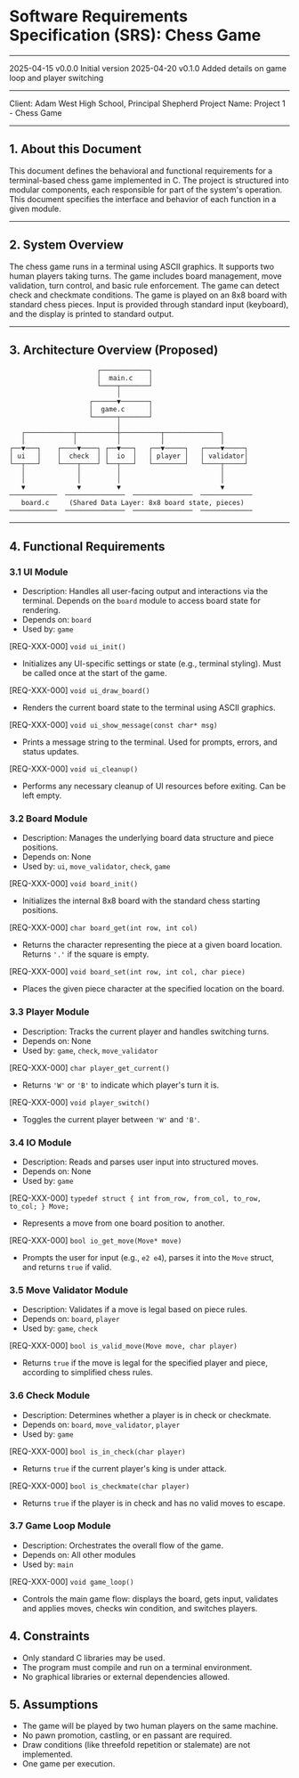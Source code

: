 
# Software Requirements Specification (SRS): Chess Game

---

2025-04-15  v0.0.0  Initial version
2025-04-20  v0.1.0  Added details on game loop and player switching

---

Client: Adam West High School, Principal Shepherd
Project Name: Project 1 - Chess Game

--- 

## 1. About this Document
This document defines the behavioral and functional requirements for a terminal-based chess game implemented in C.
The project is structured into modular components, each responsible for part of the system's operation.
This document specifies the interface and behavior of each function in a given module.

---

## 2. System Overview
The chess game runs in a terminal using ASCII graphics.
It supports two human players taking turns.
The game includes board management, move validation, turn control, and basic rule enforcement.
The game can detect check and checkmate conditions.
The game is played on an 8x8 board with standard chess pieces.
Input is provided through standard input (keyboard), and the display is printed to standard output.

---

## 3. Architecture Overview (Proposed)

```
                      ┌────────────┐
                      │  main.c    │
                      └────┬───────┘
                           │
                    ┌──────▼───────┐
                    │  game.c      │
                    └──────┬───────┘
                           │
   ┌────────────┬──────────┼──────────┬──────────────┐
   │            │          │          │              │
┌──▼───┐    ┌────▼────┐ ┌──▼───┐   ┌──▼─────┐   ┌────▼─────┐
│ ui   │    │  check  │ │  io  │   │ player │   │ validator│
└──┬───┘    └────┬────┘ └──┬───┘   └────────┘   └────┬─────┘
   │             │         │                         │
   │             │         │                         │
   ▼             ▼         ▼                         ▼
────────────  ───────────────  ───────────────  ─────────────
   board.c     (Shared Data Layer: 8x8 board state, pieces)
────────────  ───────────────  ───────────────  ─────────────
```

---

## 4. Functional Requirements

### 3.1 UI Module

- Description: Handles all user-facing output and interactions via the terminal. Depends on the `board` module to access board state for rendering.
- Depends on: `board`
- Used by: `game`

[REQ-XXX-000] `void ui_init()`  
- Initializes any UI-specific settings or state (e.g., terminal styling). Must be called once at the start of the game.

[REQ-XXX-000] `void ui_draw_board()`  
- Renders the current board state to the terminal using ASCII graphics.

[REQ-XXX-000] `void ui_show_message(const char* msg)`  
- Prints a message string to the terminal. Used for prompts, errors, and status updates.

[REQ-XXX-000] `void ui_cleanup()`  
- Performs any necessary cleanup of UI resources before exiting. Can be left empty.

### 3.2 Board Module

- Description: Manages the underlying board data structure and piece positions.
- Depends on: None
- Used by: `ui`, `move_validator`, `check`, `game`

[REQ-XXX-000] `void board_init()`  
- Initializes the internal 8x8 board with the standard chess starting positions.

[REQ-XXX-000] `char board_get(int row, int col)`  
- Returns the character representing the piece at a given board location. Returns `'.'` if the square is empty.

[REQ-XXX-000] `void board_set(int row, int col, char piece)`  
- Places the given piece character at the specified location on the board.

### 3.3 Player Module

- Description: Tracks the current player and handles switching turns.
- Depends on: None
- Used by: `game`, `check`, `move_validator`

[REQ-XXX-000] `char player_get_current()`  
- Returns `'W'` or `'B'` to indicate which player's turn it is.

[REQ-XXX-000] `void player_switch()`  
- Toggles the current player between `'W'` and `'B'`.

### 3.4 IO Module

- Description: Reads and parses user input into structured moves.
- Depends on: None
- Used by: `game`

[REQ-XXX-000] `typedef struct { int from_row, from_col, to_row, to_col; } Move;`  
- Represents a move from one board position to another.

[REQ-XXX-000] `bool io_get_move(Move* move)`  
- Prompts the user for input (e.g., `e2 e4`), parses it into the `Move` struct, and returns `true` if valid.

### 3.5 Move Validator Module

- Description: Validates if a move is legal based on piece rules.
- Depends on: `board`, `player`
- Used by: `game`, `check`

[REQ-XXX-000] `bool is_valid_move(Move move, char player)`  
- Returns `true` if the move is legal for the specified player and piece, according to simplified chess rules.

### 3.6 Check Module

- Description: Determines whether a player is in check or checkmate.
- Depends on: `board`, `move_validator`, `player`
- Used by: `game`

[REQ-XXX-000] `bool is_in_check(char player)`  
- Returns `true` if the current player's king is under attack.

[REQ-XXX-000] `bool is_checkmate(char player)`  
- Returns `true` if the player is in check and has no valid moves to escape.

### 3.7 Game Loop Module

- Description: Orchestrates the overall flow of the game.
- Depends on: All other modules
- Used by: `main`

[REQ-XXX-000] `void game_loop()`  
- Controls the main game flow: displays the board, gets input, validates and applies moves, checks win condition, and switches players.

## 4. Constraints
- Only standard C libraries may be used.
- The program must compile and run on a terminal environment.
- No graphical libraries or external dependencies allowed.

## 5. Assumptions
- The game will be played by two human players on the same machine.
- No pawn promotion, castling, or en passant are required.
- Draw conditions (like threefold repetition or stalemate) are not implemented.
- One game per execution.

